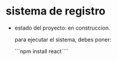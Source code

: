 <h1> sistema de registro</h1>

- estado del proyecto: en construccion.

  para ejecutar el sistema, debes poner:

  ```npm install react````
